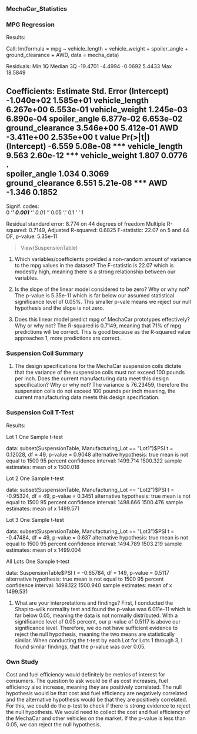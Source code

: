 ### MechaCar_Statistics

### MPG Regression

Results:

Call:
lm(formula = mpg ~ vehicle_length + vehicle_weight + spoiler_angle + 
    ground_clearance + AWD, data = mecha_data)

Residuals:
     Min       1Q   Median       3Q 
-19.4701  -4.4994  -0.0692   5.4433 
     Max 
 18.5849 

Coefficients:
                   Estimate Std. Error
(Intercept)      -1.040e+02  1.585e+01
vehicle_length    6.267e+00  6.553e-01
vehicle_weight    1.245e-03  6.890e-04
spoiler_angle     6.877e-02  6.653e-02
ground_clearance  3.546e+00  5.412e-01
AWD              -3.411e+00  2.535e+00
                 t value Pr(>|t|)    
(Intercept)       -6.559 5.08e-08 ***
vehicle_length     9.563 2.60e-12 ***
vehicle_weight     1.807   0.0776 .  
spoiler_angle      1.034   0.3069    
ground_clearance   6.551 5.21e-08 ***
AWD               -1.346   0.1852    
---
Signif. codes:  
  0 ‘***’ 0.001 ‘**’ 0.01 ‘*’ 0.05 ‘.’
  0.1 ‘ ’ 1

Residual standard error: 8.774 on 44 degrees of freedom
Multiple R-squared:  0.7149,	Adjusted R-squared:  0.6825 
F-statistic: 22.07 on 5 and 44 DF,  p-value: 5.35e-11

> View(SuspensionTable)

1. Which variables/coefficients provided a non-random amount of variance to the mpg values in the dataset?
The F-statistic is 22.07 which is modestly high, meaning there is a strong relationship between our variables. 

2. Is the slope of the linear model considered to be zero? Why or why not?
The p-value is 5.35e-11 which is far below our assumed statistical significance level of 0.05%. This smaller p-vale means we reject our null hypothesis and the slope is not zero.

3. Does this linear model predict mpg of MechaCar prototypes effectively? Why or why not?
The R-squared is 0.7149, meaning that 71% of mpg predictions will be correct. This is good because as the R-squared value approaches 1, more predictions are correct.

### Suspension Coil Summary

1. The design specifications for the MechaCar suspension coils dictate that the variance of the suspension coils must not exceed 100 pounds per inch. Does the current manufacturing data meet this design specification? Why or why not?
The variance is 76.23459, therefore the suspension coils do not exceed 100 pounds per inch meaning, the current manufacturing data meets this design specification.

### Suspension Coil T-Test

Results:

Lot 1 One Sample t-test

data:  subset(SuspensionTable, Manufacturing_Lot == "Lot1")$PSI
t = 0.12028, df = 49, p-value = 0.9048
alternative hypothesis: true mean is not equal to 1500
95 percent confidence interval:
 1499.714 1500.322
sample estimates:
mean of x 
 1500.018 

Lot 2 One Sample t-test

data:  subset(SuspensionTable, Manufacturing_Lot == "Lot2")$PSI
t = -0.95324, df = 49, p-value =
0.3451
alternative hypothesis: true mean is not equal to 1500
95 percent confidence interval:
 1498.666 1500.476
sample estimates:
mean of x 
 1499.571 

Lot 3 One Sample t-test

data:  subset(SuspensionTable, Manufacturing_Lot == "Lot3")$PSI
t = -0.47484, df = 49, p-value = 0.637
alternative hypothesis: true mean is not equal to 1500
95 percent confidence interval:
 1494.789 1503.219
sample estimates:
mean of x 
 1499.004 

All Lots One Sample t-test

data:  SuspensionTable$PSI
t = -0.65784, df = 149, p-value =
0.5117
alternative hypothesis: true mean is not equal to 1500
95 percent confidence interval:
 1498.122 1500.940
sample estimates:
mean of x 
 1499.531 

1. What are your interpretations and findings?
First, I conducted the Shapiro-wilk normality test and found the p-value was 6.011e-11 which is far below 0.05, meaning the data is not normally distributed.
With a significance level of 0.05 percent, our p-value of 0.5117 is above our significance level. Therefore, we do not have sufficient evidence to reject the null hypothesis, meaning the two means are statistically similar. 
When conducting the t-test by each Lot for Lots 1 through 3, I found similar findings, that the p-value was over 0.05.

### Own Study

Cost and fuel efficiency would definitely be metrics of interest for consumers. 
The question to ask would be if as cost increases, fuel efficiency also increase, meaning they are positively correlated. The null hypothesis would be that cost and fuel efficiency are negatively correlated and the alternative hypothesis would be that they are positively correlated. 
For this, we could do the p-test to check if there is strong evidence to reject the null hypothesis. 
We would need to collect the cost and fuel efficiency of the MechaCar and other vehicles on the market. 
If the p-value is less than 0.05, we can reject the null hypothesis.
